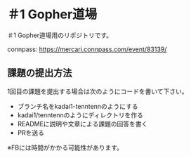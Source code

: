# ＃1 Gopher道場

＃1 Gopher道場用のリポジトリです。

connpass: https://mercari.connpass.com/event/83139/

## 課題の提出方法

1回目の課題を提出する場合は次のようにコードを書いて下さい。

- ブランチ名をkadai1-tenntennのようにする
- kadai1/tenntennのようにディレクトリを作る
- READMEに説明や文章による課題の回答を書く
- PRを送る
 
※FBには時間がかかる可能性があります。

